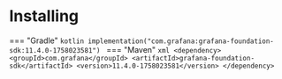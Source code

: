 # Installing

=== "Gradle"
    ```kotlin
    implementation("com.grafana:grafana-foundation-sdk:11.4.0-1758023581")
    ```
=== "Maven"
    ```xml
    <dependency>
        <groupId>com.grafana</groupId>
        <artifactId>grafana-foundation-sdk</artifactId>
        <version>11.4.0-1758023581</version>
    </dependency>
    ```
